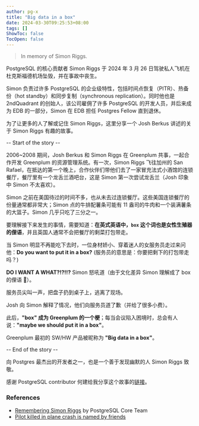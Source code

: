 ```yaml
---
author: pg-x
title: "Big data in a box"
date: 2024-03-30T09:25:53+08:00
tags: []
ShowToc: false
TocOpen: false
---
```


> In memory of Simon Riggs.

PostgreSQL 的核心贡献者 Simon Riggs 于 2024 年 3 月 26 日驾驶私人飞机在杜克斯福德机场坠毁，并在事故中丧生。

Simon 负责过许多 PostgreSQL 的企业级特性，包括时间点恢复（PITR）、热备份（hot standby）和同步复制（synchronous replication）。同时他也是 2ndQuadrant 的创始人，该公司雇佣了许多 PostgreSQL 的开发人员，并后来成为 EDB 的一部分，Simon 在 EDB 担任 Postgres Fellow 直到退休。

为了让更多的人了解或记住 Simon Riggs，这里分享一个 Josh Berkus 讲述的关于 Simon Riggs 有趣的故事。

-- Start of the story --

2006~2008 期间，Josh Berkus 和 Simon Riggs 在 Greenplum 共事，一起合作开发 Greenplum 的资源管理系统。有一次，Simon Riggs 飞往加州的 San Rafael，在抵达的第一个晚上，合作伙伴们带他们去了一家冒充法式小酒馆的连锁餐厅，餐厅里有一个龙舌兰酒吧台，这是 Simon 第一次尝试龙舌兰（Josh 印象中 Simon 不太喜欢）。

Simon 之前在美国待过的时间不多，也从未去过连锁餐厅。这些美国连锁餐厅的份量通常都非常大；Simon 点的牛排配薯条可能有 11 盎司的牛肉和一个装满薯条的大篮子。Simon 几乎只吃了三分之一。

要理解接下来发生的事情，需要知道：**在英式英语中，`box` 这个词也是女性生殖器的俚语**，并且英国人通常不会把餐厅的剩菜打包带走。

当 Simon 明显不再能吃下去时，一位身材娇小、穿着迷人的女服务员走过来问他：**Do you want to put it in a box?** (服务员的意思是：你要把剩下的打包带走吗？)

**DO I WANT A WHAT?!?!!?** Simon 怒吼道（由于文化差异 Simon 理解成了 box 的俚语 🤪）。

服务员尖叫一声，把盘子扔到桌子上，逃离了现场。

Josh 向 Simon 解释了情况，他们向服务员道了歉（并给了很多小费）。

此后，**"box" 成为 Greenplum 的一个梗**；每当会议陷入困境时，总会有人说：**"maybe we should put it in a box"**。

Greenplum 最初的 SW/HW 产品被昵称为 **"Big data in a box"**。

-- End of the story --

向 Postgres 最杰出的开发者之一，也是一个善于发现幽默的人 Simon Riggs 致敬。

感谢 PostgreSQL contributor 何建给我分享这个故事的[链接](https://m6n.io/@fuzzychef/112172393647826741)。

### References

- [Remembering Simon Riggs](https://www.postgresql.org/about/news/remembering-simon-riggs-2830/) by PostgreSQL Core Team
- [Pilot killed in plane crash is named by friends](https://www.bbc.com/news/articles/cjex992z0wlo)
